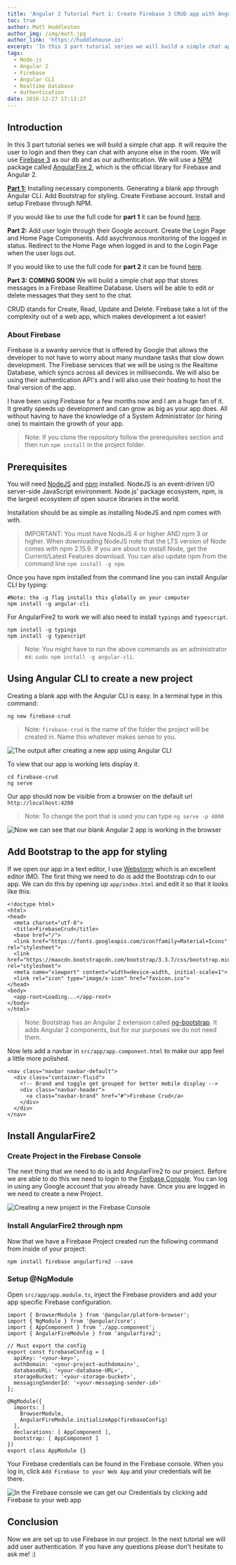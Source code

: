 ```yaml
---
title: 'Angular 2 Tutorial Part 1: Create Firebase 3 CRUD app with Angular CLI'
toc: true
author: Matt Huddleston
author_img: /img/matt.jpg
author_link: 'https://huddlehouse.io'
excerpt: 'In this 3 part tutorial series we will build a simple chat app. It will require the user to login and then they can chat with anyone else in the room.'
tags:
  - Node.js
  - Angular 2
  - Firebase
  - Angular CLI
  - Realtime Database
  - Authentication
date: 2016-12-27 17:13:27
---
```

## Introduction
In this 3 part tutorial series we will build a simple chat app. It will require the user to login and then they can chat with anyone else in the room. We will use [Firebase 3](https://firebase.google.com) as our db and as our authentication. We will use a [NPM](https://www.npmjs.com/) package called [AngularFire 2](https://www.npmjs.com/package/angularfire2), which is the official library for Firebase and Angular 2.

[**Part 1:**](https://progblog.io/Angular-2-Tutorial-Part-1-Create-Firebase-3-CRUD-app-with-Angular-CLI/) Installing necessary components. Generating a blank app through Angular CLI. Add Bootstrap for styling. Create Firebase account. Install and setup Firebase through NPM.

If you would like to use the full code for **part 1** it can be found [here](https://github.com/HuddleHouse/firebase-crud/tree/firebase-crud-part-1). 

**Part 2:** Add user login through their Google account. Create the Login Page and Home Page Components. Add asychronous monitoring of the logged in status. Redirect to the Home Page when logged in and to the Login Page when the user logs out.

If you would like to use the full code for **part 2** it can be found [here](https://github.com/HuddleHouse/firebase-crud/tree/firebase-crud-part-2). 

**Part 3:** **COMING SOON** We will build a simple chat app that stores messages in a Firebase Realtime Database. Users will be able to edit or delete messages that they sent to the chat. 

CRUD stands for Create, Read, Update and Delete. Firebase take a lot of the complexity out of a web app, which makes development a lot easier!

### About Firebase

Firebase is a swanky service that is offered by Google that allows the developer to not have to worry about many mundane tasks that slow down development. The Firebase services that we will be using is the Realtime Database, which syncs across all devices in milliseconds. We will also be using their authentication API's and I will also use their hosting to host the final version of the app.

I have been using Firebase for a few months now and I am a huge fan of it. It greatly speeds up development and can grow as big as your app does. All without having to have the knowledge of a System Administrator (or hiring one) to maintain the growth of your app.

> Note: If you clone the repository follow the prerequisites section and then run `npm install` in the project folder.

## Prerequisites

You will need [NodeJS](https://nodejs.org/en/download/) and [npm](https://www.npmjs.com/) installed. NodeJS is an event-driven I/O server-side JavaScript environment. Node.js' package ecosystem, npm, is the largest ecosystem of open source libraries in the world.

Installation should be as simple as installing NodeJS and npm comes with with.

> IMPORTANT: You must have NodeJS 4 or higher AND npm 3 or higher. When downloading NodeJS note that the LTS version of Node comes with npm 2.15.9. If you are about to install Node, get the Current/Latest Features download. You can also update npm from the command line `npm install -g npm`. 

Once you have npm installed from the command line you can install Angular CLI by typing:

```
#Note: the -g flag installs this globally on your computer
npm install -g angular-cli
```

For AngularFire2 to work we will also need to install `typings` and `typescript`.

```
npm install -g typings
npm install -g typescript
```
> Note: You might have to run the above commands as an administrator ex: `sudo npm install -g angular-cli`.

## Using Angular CLI to create a new project

Creating a blank app with the Angular CLI is easy. In a terminal type in this command:

```
ng new firebase-crud
```

> Note: `firebase-crud` is the name of the folder the project will be created in. Name this whatever makes sense to you. 

![The output after creating a new app using Angular CLI](new-app.png)

To view that our app is working lets display it.

```
cd firebase-crud
ng serve
```
Our app should now be visible from a browser on the default url `http://localhost:4200`

> Note: To change the port that is used you can type `ng serve -p 4000`

![Now we can see that our blank Angular 2 app is working in the browser](FirebaseCrud.png)

## Add Bootstrap to the app for styling

If we open our app in a text editor, I use [Webstorm](https://www.jetbrains.com/webstorm/) which is an excellent editor IMO. The first thing we need to do is add the Bootstrap cdn to our app. We can do this by opening up `app/index.html` and edit it so that it looks like this:

```
<!doctype html>
<html>
<head>
  <meta charset="utf-8">
  <title>FirebaseCrud</title>
  <base href="/">
  <link href="https://fonts.googleapis.com/icon?family=Material+Icons" rel="stylesheet">
  <link href="https://maxcdn.bootstrapcdn.com/bootstrap/3.3.7/css/bootstrap.min.css" rel="stylesheet">
  <meta name="viewport" content="width=device-width, initial-scale=1">
  <link rel="icon" type="image/x-icon" href="favicon.ico">
</head>
<body>
  <app-root>Loading...</app-root>
</body>
</html>
```
> Note: Bootstrap has an Angular 2 extension called [ng-bootstrap](https://ng-bootstrap.github.io/#/home). It adds Angular 2 components, but for our purposes we do not need them. 

Now lets add a navbar in `src/app/app.component.html` to make our app feel a little more polished.

```
<nav class="navbar navbar-default">
  <div class="container-fluid">
    <!-- Brand and toggle get grouped for better mobile display -->
    <div class="navbar-header">
      <a class="navbar-brand" href="#">Firebase Crud</a>
    </div>
  </div>
</nav>
```

## Install AngularFire2

### Create Project in the Firebase Console

The next thing that we need to do is add AngularFire2 to our project. Before we are able to do this we need to login to the [Firebase Console](https://console.firebase.google.com/). You can log in using any Google account that you already have. Once you are logged in we need to create a new Project. 

![Creating a new project in the Firebase Console](Firebase_Console.png)

### Install AngularFire2 through npm

Now that we have a Firebase Project created run the following command from inside of your project:

```
npm install firebase angularfire2 --save
```

### Setup @NgModule

Open `src/app/app.module.ts`, inject the Firebase providers and add your app specific Firebase configuration.

```
import { BrowserModule } from '@angular/platform-browser';
import { NgModule } from '@angular/core';
import { AppComponent } from './app.component';
import { AngularFireModule } from 'angularfire2';

// Must export the config
export const firebaseConfig = {
  apiKey: '<your-key>',
  authDomain: '<your-project-authdomain>',
  databaseURL: '<your-database-URL>',
  storageBucket: '<your-storage-bucket>',
  messagingSenderId: '<your-messaging-sender-id>'
};

@NgModule({
  imports: [
    BrowserModule,
    AngularFireModule.initializeApp(firebaseConfig)
  ],
  declarations: [ AppComponent ],
  bootstrap: [ AppComponent ]
})
export class AppModule {}
```
Your Firebase credentials can be found in the Firebase console. When you log in, click `Add Firebase to your Web App` and your credentials will be there. 

![In the Firebase console we can get our Credentials by clicking add Firebase to your web app](addToWebApp.png)

## Conclusion

Now we are set up to use Firebase in our project. In the next tutorial we will add user authentication. If you have any questions please don't hesitate to ask me! :)
